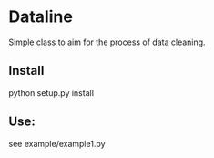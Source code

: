 # Dataline

Simple class to aim for the process of data cleaning.

Install
-------

python setup.py install

Use:
----

see example/example1.py




